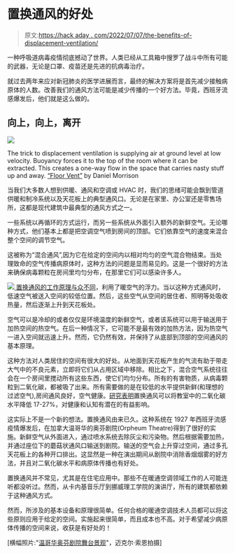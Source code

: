 # 置换通风的好处

> 原文:[https://hack aday . com/2022/07/07/the-benefits-of-displacement-ventilation/](https://hackaday.com/2022/07/07/the-benefits-of-displacement-ventilation/)

一种呼吸道病毒疫情彻底撼动了世界。人类已经从工具箱中搜罗了战斗中所有可能的武器，无论是口罩、疫苗还是先进的抗病毒治疗。

就过去两年来应对新冠肺炎的医学进展而言，最终的解决方案将是首先减少接触病原体的人数。改善我们的通风方法可能是减少传播的一个好方法。毕竟，西班牙流感爆发后，他们就是这么做的。

## 向上，向上，离开

[![](../Images/03f9291c07693789e91444a75bda5f3b.png)](https://hackaday.com/wp-content/uploads/2022/07/318828457_b78ec01dc1_k.jpg)

The trick to displacement ventilation is supplying air at ground level at low velocity. Buoyancy forces it to the top of the room where it can be extracted. This creates a one-way flow in the space that carries nasty stuff up and away. [“Floor Vent”](https://www.flickr.com/photos/36561624@N00/318828457) by Daniel Morrison

当我们大多数人想到供暖、通风和空调或 HVAC 时，我们的思绪可能会飘到管道供暖和制冷系统以及天花板上的典型通风口。无论是在家里、办公室还是零售场所，这都是现代建筑中最典型的通风方式之一。

一些系统以再循环的方式运行，而另一些系统从外面引入额外的新鲜空气。无论哪种方式，他们基本上都是把空调空气喷到房间的顶部。它们依靠空气的速度来混合整个空间的调节空气。

这被称为“混合通风”,因为它在给定的空间内以相对均匀的空气混合物结束。当处理致命的空气传播病原体时，这种方法的问题是显而易见的。这是一个很好的方法来确保病毒颗粒在房间里均匀分布，在那里它们可以感染许多人。

[![](../Images/146c36afc9ee19ca240dff154c38ba5b.png) ](https://hackaday.com/wp-content/uploads/2022/07/displacement_ventilation.png) [置换通风的工作原理与众不同](https://www.aivc.org/sites/default/files/airbase_3528.pdf)，利用了暖空气的浮力。当以这种方式通风时，低速空气被送入空间的较低位置。然后，这些空气从空间的居住者、照明等处吸收热量，然后逐渐上升到天花板处。

空气可以是冷却的或者仅仅是环境温度的新鲜空气，或者该系统可以用于输送用于加热空间的热空气。在后一种情况下，它可能不是最有效的加热方法，因为热空气一进入空间就迅速上升。然而，它仍然有效，并保持了从底部到顶部的空间通风的基本原理。

这种方法对人类居住的空间有很大的好处。从地面到天花板产生的气流有助于带走大气中的不良元素，立即将它们从占用区域中移除。相比之下，混合空气系统往往会在一个房间里搅动所有这些东西，使它们均匀分布。所有的有害物质，从病毒颗粒到二氧化碳，都被吸了出来。所有需要做的是在较低的水平提供新鲜(和理想的过滤空气),房间通风良好，空气健康。[研究表明](https://blog.priceindustries.com/how-does-displacement-ventilation-work)置换通风可以将教室中的二氧化碳水平降低 17-27%，对健康和认知有潜在的有益影响。

这实际上不是一个新的想法。置换通风由来已久。这种系统在 1927 年西班牙流感疫情爆发后，在加拿大温哥华的奥芬剧院(Orpheum Theatre)得到了很好的实施。新鲜空气从外面进入，通过喷水系统去除灰尘和污染物。然后根据需要加热，并通过座位下的蘑菇状通风口输送到剧院。输送的空气会上升穿过空间，通过多孔天花板上的各种开口排出。这显然是一种在演出期间从剧院中消除香烟烟雾的好方法，并且对二氧化碳水平和病原体传播也有好处。

置换通风并不常见，尤其是在住宅应用中。那些不在暖通空调领域工作的人可能连听都没听过。然而，从卡内基音乐厅到挪威理工学院的演讲厅，所有的建筑都依赖于这种通风方式。

然而，所涉及的基本设备和原理很简单。任何合格的暖通空调技术人员都可以将这些原则应用于给定的空间。实施起来很简单，而且成本也不高。对于希望减少病原体传播的空间来说，收获是有好处的！

[横幅照片:"[温哥华奥芬剧院舞台景观](https://en.wikipedia.org/wiki/Orpheum_(Vancouver)#/media/File:Orpheum_Theatre_Vancouver_View_Of_Stage.jpg)"，迈克尔·索恩拍摄]